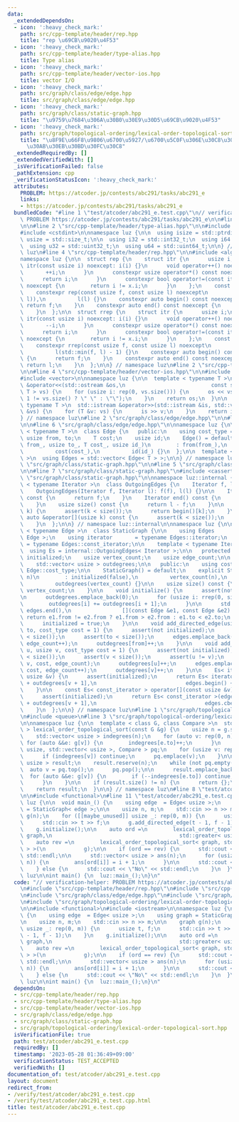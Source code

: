 ```yaml
---
data:
  _extendedDependsOn:
  - icon: ':heavy_check_mark:'
    path: src/cpp-template/header/rep.hpp
    title: "rep \u69CB\u9020\u4F53"
  - icon: ':heavy_check_mark:'
    path: src/cpp-template/header/type-alias.hpp
    title: Type alias
  - icon: ':heavy_check_mark:'
    path: src/cpp-template/header/vector-ios.hpp
    title: vector I/O
  - icon: ':heavy_check_mark:'
    path: src/graph/class/edge/edge.hpp
    title: src/graph/class/edge/edge.hpp
  - icon: ':heavy_check_mark:'
    path: src/graph/class/static-graph.hpp
    title: "\u9759\u7684\u306A\u30B0\u30E9\u30D5\u69CB\u9020\u4F53"
  - icon: ':heavy_check_mark:'
    path: src/graph/topological-ordering/lexical-order-topological-sort.hpp
    title: "\u8F9E\u66F8\u9806\u6700\u5927/\u6700\u5C0F\u306E\u30C8\u30DD\u30ED\u30B8\
      \u30AB\u30EB\u30BD\u30FC\u30C8"
  _extendedRequiredBy: []
  _extendedVerifiedWith: []
  _isVerificationFailed: false
  _pathExtension: cpp
  _verificationStatusIcon: ':heavy_check_mark:'
  attributes:
    PROBLEM: https://atcoder.jp/contests/abc291/tasks/abc291_e
    links:
    - https://atcoder.jp/contests/abc291/tasks/abc291_e
  bundledCode: "#line 1 \"test/atcoder/abc291_e.test.cpp\"\n// verification-helper:\
    \ PROBLEM https://atcoder.jp/contests/abc291/tasks/abc291_e\n\n#line 2 \"src/cpp-template/header/rep.hpp\"\
    \n\n#line 2 \"src/cpp-template/header/type-alias.hpp\"\n\n#include <cstddef>\n\
    #include <cstdint>\n\nnamespace luz {\n\n  using isize = std::ptrdiff_t;\n  using\
    \ usize = std::size_t;\n\n  using i32 = std::int32_t;\n  using i64 = std::int64_t;\n\
    \  using u32 = std::uint32_t;\n  using u64 = std::uint64_t;\n\n} // namespace\
    \ luz\n#line 4 \"src/cpp-template/header/rep.hpp\"\n\n#include <algorithm>\n\n\
    namespace luz {\n\n  struct rep {\n    struct itr {\n      usize i;\n      constexpr\
    \ itr(const usize i) noexcept: i(i) {}\n      void operator++() noexcept {\n \
    \       ++i;\n      }\n      constexpr usize operator*() const noexcept {\n  \
    \      return i;\n      }\n      constexpr bool operator!=(const itr x) const\
    \ noexcept {\n        return i != x.i;\n      }\n    };\n    const itr f, l;\n\
    \    constexpr rep(const usize f, const usize l) noexcept\n        : f(std::min(f,\
    \ l)),\n          l(l) {}\n    constexpr auto begin() const noexcept {\n     \
    \ return f;\n    }\n    constexpr auto end() const noexcept {\n      return l;\n\
    \    }\n  };\n\n  struct rrep {\n    struct itr {\n      usize i;\n      constexpr\
    \ itr(const usize i) noexcept: i(i) {}\n      void operator++() noexcept {\n \
    \       --i;\n      }\n      constexpr usize operator*() const noexcept {\n  \
    \      return i;\n      }\n      constexpr bool operator!=(const itr x) const\
    \ noexcept {\n        return i != x.i;\n      }\n    };\n    const itr f, l;\n\
    \    constexpr rrep(const usize f, const usize l) noexcept\n        : f(l - 1),\n\
    \          l(std::min(f, l) - 1) {}\n    constexpr auto begin() const noexcept\
    \ {\n      return f;\n    }\n    constexpr auto end() const noexcept {\n     \
    \ return l;\n    }\n  };\n\n} // namespace luz\n#line 2 \"src/cpp-template/header/vector-ios.hpp\"\
    \n\n#line 4 \"src/cpp-template/header/vector-ios.hpp\"\n\n#include <iostream>\n\
    #include <vector>\n\nnamespace luz {\n\n  template < typename T >\n  std::ostream\
    \ &operator<<(std::ostream &os,\n                           const std::vector<\
    \ T > vs) {\n    for (usize i: rep(0, vs.size())) {\n      os << vs[i] << (i +\
    \ 1 != vs.size() ? \" \" : \"\");\n    }\n    return os;\n  }\n\n  template <\
    \ typename T >\n  std::istream &operator>>(std::istream &is, std::vector< T >\
    \ &vs) {\n    for (T &v: vs) {\n      is >> v;\n    }\n    return is;\n  }\n\n\
    } // namespace luz\n#line 2 \"src/graph/class/edge/edge.hpp\"\n\n#line 4 \"src/graph/class/edge/edge.hpp\"\
    \n\n#line 6 \"src/graph/class/edge/edge.hpp\"\n\nnamespace luz {\n\n  template\
    \ < typename T >\n  class Edge {\n   public:\n    using cost_type = T;\n\n   \
    \ usize from, to;\n    T cost;\n    usize id;\n    Edge() = default;\n    Edge(usize\
    \ from_, usize to_, T cost_, usize id_)\n        : from(from_),\n          to(to_),\n\
    \          cost(cost_),\n          id(id_) {}\n  };\n\n  template < typename T\
    \ >\n  using Edges = std::vector< Edge< T > >;\n\n} // namespace luz\n#line 2\
    \ \"src/graph/class/static-graph.hpp\"\n\n#line 5 \"src/graph/class/static-graph.hpp\"\
    \n\n#line 7 \"src/graph/class/static-graph.hpp\"\n#include <cassert>\n#line 9\
    \ \"src/graph/class/static-graph.hpp\"\n\nnamespace luz::internal {\n\n  template\
    \ < typename Iterator >\n  class OutgoingEdges {\n    Iterator f, l;\n\n   public:\n\
    \    OutgoingEdges(Iterator f, Iterator l): f(f), l(l) {}\n\n    Iterator begin()\
    \ const {\n      return f;\n    }\n    Iterator end() const {\n      return l;\n\
    \    }\n    usize size() const {\n      return l - f;\n    }\n\n    auto &operator[](usize\
    \ k) {\n      assert(k < size());\n      return begin()[k];\n    }\n    const\
    \ auto &operator[](usize k) const {\n      assert(k < size());\n      return begin()[k];\n\
    \    }\n  };\n\n} // namespace luz::internal\n\nnamespace luz {\n\n  template\
    \ < typename Edge >\n  class StaticGraph {\n\n    using Edges          = std::vector<\
    \ Edge >;\n    using iterator       = typename Edges::iterator;\n    using const_iterator\
    \ = typename Edges::const_iterator;\n\n    template < typename Iterator >\n  \
    \  using Es = internal::OutgoingEdges< Iterator >;\n\n   protected:\n    bool\
    \ initialized;\n    usize vertex_count;\n    usize edge_count;\n\n    Edges edges;\n\
    \    std::vector< usize > outdegrees;\n\n   public:\n    using cost_type = typename\
    \ Edge::cost_type;\n\n    StaticGraph() = default;\n    explicit StaticGraph(usize\
    \ n)\n        : initialized(false),\n          vertex_count(n),\n          edge_count(0),\n\
    \          outdegrees(vertex_count) {}\n\n    usize size() const {\n      return\
    \ vertex_count;\n    }\n\n    void initialize() {\n      assert(not initialized);\n\
    \n      outdegrees.emplace_back(0);\n      for (usize i: rrep(0, size())) {\n\
    \        outdegrees[i] += outdegrees[i + 1];\n      }\n\n      std::sort(edges.begin(),\
    \ edges.end(),\n                [](const Edge &e1, const Edge &e2) {\n       \
    \ return e1.from != e2.from ? e1.from > e2.from : e1.to < e2.to;\n      });\n\n\
    \      initialized = true;\n    }\n\n    void add_directed_edge(usize from, usize\
    \ to, cost_type cost = 1) {\n      assert(not initialized);\n      assert(from\
    \ < size());\n      assert(to < size());\n      edges.emplace_back(from, to, cost,\
    \ edge_count++);\n      outdegrees[from]++;\n    }\n\n    void add_undirected_edge(usize\
    \ u, usize v, cost_type cost = 1) {\n      assert(not initialized);\n      assert(u\
    \ < size());\n      assert(v < size());\n      assert(u != v);\n      edges.emplace_back(u,\
    \ v, cost, edge_count);\n      outdegrees[u]++;\n      edges.emplace_back(v, u,\
    \ cost, edge_count++);\n      outdegrees[v]++;\n    }\n\n    Es< iterator > operator[](const\
    \ usize &v) {\n      assert(initialized);\n      return Es< iterator >(edges.begin()\
    \ + outdegrees[v + 1],\n                            edges.begin() + outdegrees[v]);\n\
    \    }\n\n    const Es< const_iterator > operator[](const usize &v) const {\n\
    \      assert(initialized);\n      return Es< const_iterator >(edges.cbegin()\
    \ + outdegrees[v + 1],\n                                  edges.cbegin() + outdegrees[v]);\n\
    \    }\n  };\n\n} // namespace luz\n#line 1 \"src/graph/topological-ordering/lexical-order-topological-sort.hpp\"\
    \n#include <queue>\n#line 3 \"src/graph/topological-ordering/lexical-order-topological-sort.hpp\"\
    \n\nnamespace luz {\n\n  template < class G, class Compare >\n  std::vector< usize\
    \ > lexical_order_topological_sort(const G &g) {\n    usize n = g.size();\n\n\
    \    std::vector< usize > indegrees(n);\n    for (auto v: rep(0, n)) {\n     \
    \ for (auto &&e: g[v]) {\n        indegrees[e.to]++;\n      }\n    }\n\n    std::priority_queue<\
    \ usize, std::vector< usize >, Compare > pq;\n    for (usize v: rep(0, n)) {\n\
    \      if (indegrees[v]) continue;\n      pq.emplace(v);\n    }\n\n    std::vector<\
    \ usize > result;\n    result.reserve(n);\n    while (not pq.empty()) {\n    \
    \  auto v = pq.top();\n      pq.pop();\n\n      result.emplace_back(v);\n    \
    \  for (auto &&e: g[v]) {\n        if (--indegrees[e.to]) continue;\n        pq.emplace(e.to);\n\
    \      }\n    }\n\n    if (result.size() != n) {\n      return {};\n    }\n\n\
    \    return result;\n  }\n\n} // namespace luz\n#line 8 \"test/atcoder/abc291_e.test.cpp\"\
    \n\n#include <functional>\n#line 11 \"test/atcoder/abc291_e.test.cpp\"\n\nnamespace\
    \ luz {\n\n  void main_() {\n    using edge  = Edge< usize >;\n    using graph\
    \ = StaticGraph< edge >;\n\n    usize n, m;\n    std::cin >> n >> m;\n\n    graph\
    \ g(n);\n    for ([[maybe_unused]] usize _: rep(0, m)) {\n      usize t, f;\n\
    \      std::cin >> t >> f;\n      g.add_directed_edge(t - 1, f - 1);\n    }\n\
    \    g.initialize();\n\n    auto ord =\n        lexical_order_topological_sort<\
    \ graph,\n                                        std::greater< usize > >(g);\n\
    \    auto rev =\n        lexical_order_topological_sort< graph, std::less< usize\
    \ > >(\n            g);\n\n    if (ord == rev) {\n      std::cout << \"Yes\" <<\
    \ std::endl;\n\n      std::vector< usize > ans(n);\n      for (usize i: rep(0,\
    \ n)) {\n        ans[ord[i]] = i + 1;\n      }\n\n      std::cout << ans << std::endl;\n\
    \    } else {\n      std::cout << \"No\" << std::endl;\n    }\n  }\n\n} // namespace\
    \ luz\n\nint main() {\n  luz::main_();\n}\n"
  code: "// verification-helper: PROBLEM https://atcoder.jp/contests/abc291/tasks/abc291_e\n\
    \n#include \"src/cpp-template/header/rep.hpp\"\n#include \"src/cpp-template/header/vector-ios.hpp\"\
    \n#include \"src/graph/class/edge/edge.hpp\"\n#include \"src/graph/class/static-graph.hpp\"\
    \n#include \"src/graph/topological-ordering/lexical-order-topological-sort.hpp\"\
    \n\n#include <functional>\n#include <iostream>\n\nnamespace luz {\n\n  void main_()\
    \ {\n    using edge  = Edge< usize >;\n    using graph = StaticGraph< edge >;\n\
    \n    usize n, m;\n    std::cin >> n >> m;\n\n    graph g(n);\n    for ([[maybe_unused]]\
    \ usize _: rep(0, m)) {\n      usize t, f;\n      std::cin >> t >> f;\n      g.add_directed_edge(t\
    \ - 1, f - 1);\n    }\n    g.initialize();\n\n    auto ord =\n        lexical_order_topological_sort<\
    \ graph,\n                                        std::greater< usize > >(g);\n\
    \    auto rev =\n        lexical_order_topological_sort< graph, std::less< usize\
    \ > >(\n            g);\n\n    if (ord == rev) {\n      std::cout << \"Yes\" <<\
    \ std::endl;\n\n      std::vector< usize > ans(n);\n      for (usize i: rep(0,\
    \ n)) {\n        ans[ord[i]] = i + 1;\n      }\n\n      std::cout << ans << std::endl;\n\
    \    } else {\n      std::cout << \"No\" << std::endl;\n    }\n  }\n\n} // namespace\
    \ luz\n\nint main() {\n  luz::main_();\n}\n"
  dependsOn:
  - src/cpp-template/header/rep.hpp
  - src/cpp-template/header/type-alias.hpp
  - src/cpp-template/header/vector-ios.hpp
  - src/graph/class/edge/edge.hpp
  - src/graph/class/static-graph.hpp
  - src/graph/topological-ordering/lexical-order-topological-sort.hpp
  isVerificationFile: true
  path: test/atcoder/abc291_e.test.cpp
  requiredBy: []
  timestamp: '2023-05-28 01:36:49+09:00'
  verificationStatus: TEST_ACCEPTED
  verifiedWith: []
documentation_of: test/atcoder/abc291_e.test.cpp
layout: document
redirect_from:
- /verify/test/atcoder/abc291_e.test.cpp
- /verify/test/atcoder/abc291_e.test.cpp.html
title: test/atcoder/abc291_e.test.cpp
---
```

